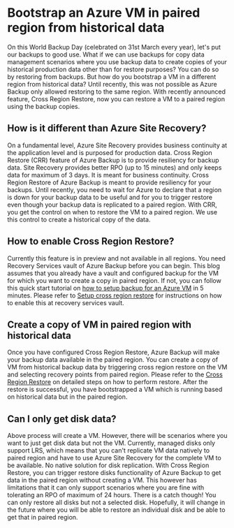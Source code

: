# Bootstrap an Azure VM in paired region from historical data
On this World Backup Day (celebrated on 31st March every year), let's put our backups to good use. What if we can use backups for copy data management scenarios where you use backup data to create copies of your historical production data other than for restore purposes? You can do so by restoring from backups. But how do you bootstrap a VM in a different region from historical data? Until recently, this was not possible as Azure Backup only allowed restoring to the same region. With recently announced feature, Cross Region Restore, now you can restore a VM to a paired region using the backup copies. 

## How is it different than Azure Site Recovery? 
On a fundamental level, Azure Site Recovery provides business continuity at the application level and is purposed for production data. Cross Region Restore (CRR) feature of Azure Backup is to provide resiliency for backup data. Site Recovery provides better RPO (up to 15 minutes) and only keeps data for maximum of 3 days. It is meant for business continuity. Cross Region Restore of Azure Backup is meant to provide resiliency for your backups. Until recently, you need to wait for Azure to declare that a region is down for your backup data to be useful and for you to trigger restore even though your backup data is replicated to a paired region. With CRR, you get the control on when to restore the VM to a paired region. We use this control to create a historical copy of the data. 

## How to enable Cross Region Restore?
Currently this feature is in preview and not available in all regions. You need Recovery Services vault of Azure Backup before you can begin. This blog assumes that you already have a vault and configured backup for the VM for which you want to create a copy in paired region. If not, you can follow this quick start tutorial on [how to setup backup for an Azure VM](https://docs.microsoft.com/azure/backup/quick-backup-vm-portal) in 5 minutes.   Please refer to [Setup cross region restore](https://docs.microsoft.com/en-us/azure/backup/backup-create-rs-vault#set-cross-region-restore) for instructions on how to enable this at recovery services vault. 

## Create a copy of VM in paired region with historical data
Once you have configured Cross Region Restore, Azure Backup will make your backup data available in the paired region. You can create a copy of VM from historical backup data by triggering cross region restore on the VM and selecting recovery points from paired region. Please refer to the [Cross Region Restore](https://docs.microsoft.com/azure/backup/backup-azure-arm-restore-vms#cross-region-restore) on detailed steps on how to perform restore. After the restore is successful, you have bootstrapped a VM which is running based on historical data but in the paired region. 

## Can I only get disk data?
Above process will create a VM. However, there will be scenarios where you want to just get disk data but not the VM. Currently, managed disks only support LRS, which means that you can't replicate VM data natively to paired region and have to use Azure Site Recovery for the complete VM to be available. No native solution for disk replication. With Cross Region Restore, you can trigger restore disks functionality of Azure Backup to get data in the paired region without creating a VM. This however has limitations that it can only support scenarios where you are fine with tolerating an RPO of maximum of 24 hours. There is a catch though! You can only restore all disks but not a selected disk. Hopefully, it will change in the future where you will be able to restore an individual disk and be able to get that in paired region. 


